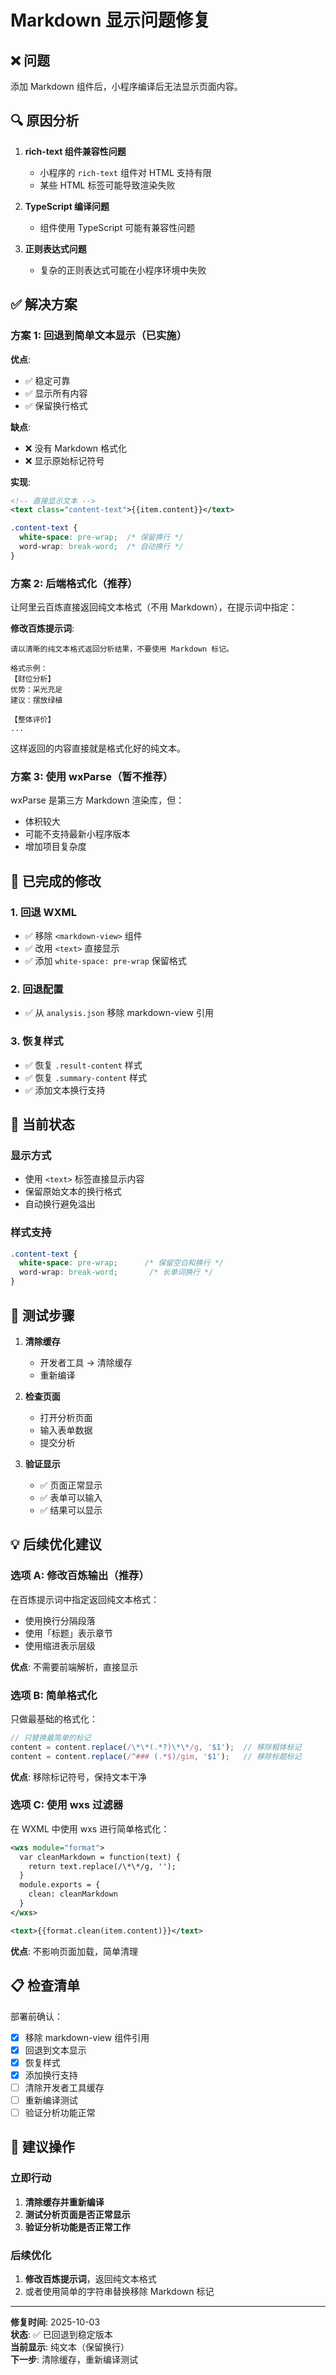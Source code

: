 # Markdown 显示问题修复

## ❌ 问题

添加 Markdown 组件后，小程序编译后无法显示页面内容。

## 🔍 原因分析

1. **rich-text 组件兼容性问题**
   - 小程序的 `rich-text` 组件对 HTML 支持有限
   - 某些 HTML 标签可能导致渲染失败

2. **TypeScript 编译问题**
   - 组件使用 TypeScript 可能有兼容性问题

3. **正则表达式问题**
   - 复杂的正则表达式可能在小程序环境中失败

## ✅ 解决方案

### 方案 1: 回退到简单文本显示（已实施）

**优点**:
- ✅ 稳定可靠
- ✅ 显示所有内容
- ✅ 保留换行格式

**缺点**:
- ❌ 没有 Markdown 格式化
- ❌ 显示原始标记符号

**实现**:
```xml
<!-- 直接显示文本 -->
<text class="content-text">{{item.content}}</text>
```

```css
.content-text {
  white-space: pre-wrap;  /* 保留换行 */
  word-wrap: break-word;  /* 自动换行 */
}
```

### 方案 2: 后端格式化（推荐）

让阿里云百炼直接返回纯文本格式（不用 Markdown），在提示词中指定：

**修改百炼提示词**:
```
请以清晰的纯文本格式返回分析结果，不要使用 Markdown 标记。

格式示例：
【财位分析】
优势：采光充足
建议：摆放绿植

【整体评价】
...
```

这样返回的内容直接就是格式化好的纯文本。

### 方案 3: 使用 wxParse（暂不推荐）

wxParse 是第三方 Markdown 渲染库，但：
- 体积较大
- 可能不支持最新小程序版本
- 增加项目复杂度

## 📝 已完成的修改

### 1. 回退 WXML
- ✅ 移除 `<markdown-view>` 组件
- ✅ 改用 `<text>` 直接显示
- ✅ 添加 `white-space: pre-wrap` 保留格式

### 2. 回退配置
- ✅ 从 `analysis.json` 移除 markdown-view 引用

### 3. 恢复样式
- ✅ 恢复 `.result-content` 样式
- ✅ 恢复 `.summary-content` 样式
- ✅ 添加文本换行支持

## 🎯 当前状态

### 显示方式
- 使用 `<text>` 标签直接显示内容
- 保留原始文本的换行格式
- 自动换行避免溢出

### 样式支持
```css
.content-text {
  white-space: pre-wrap;      /* 保留空白和换行 */
  word-wrap: break-word;       /* 长单词换行 */
}
```

## 🔧 测试步骤

1. **清除缓存**
   - 开发者工具 → 清除缓存
   - 重新编译

2. **检查页面**
   - 打开分析页面
   - 输入表单数据
   - 提交分析

3. **验证显示**
   - ✅ 页面正常显示
   - ✅ 表单可以输入
   - ✅ 结果可以显示

## 💡 后续优化建议

### 选项 A: 修改百炼输出（推荐）
在百炼提示词中指定返回纯文本格式：
- 使用换行分隔段落
- 使用「标题」表示章节
- 使用缩进表示层级

**优点**: 不需要前端解析，直接显示

### 选项 B: 简单格式化
只做最基础的格式化：
```javascript
// 只替换最简单的标记
content = content.replace(/\*\*(.*?)\*\*/g, '$1');  // 移除粗体标记
content = content.replace(/^### (.*$)/gim, '$1');   // 移除标题标记
```

**优点**: 移除标记符号，保持文本干净

### 选项 C: 使用 wxs 过滤器
在 WXML 中使用 wxs 进行简单格式化：
```xml
<wxs module="format">
  var cleanMarkdown = function(text) {
    return text.replace(/\*\*/g, '');
  }
  module.exports = {
    clean: cleanMarkdown
  }
</wxs>

<text>{{format.clean(item.content)}}</text>
```

**优点**: 不影响页面加载，简单清理

## 📋 检查清单

部署前确认：

- [x] 移除 markdown-view 组件引用
- [x] 回退到文本显示
- [x] 恢复样式
- [x] 添加换行支持
- [ ] 清除开发者工具缓存
- [ ] 重新编译测试
- [ ] 验证分析功能正常

## 🎯 建议操作

### 立即行动
1. **清除缓存并重新编译**
2. **测试分析页面是否正常显示**
3. **验证分析功能是否正常工作**

### 后续优化
1. **修改百炼提示词**，返回纯文本格式
2. 或者使用简单的字符串替换移除 Markdown 标记

---

**修复时间**: 2025-10-03  
**状态**: ✅ 已回退到稳定版本  
**当前显示**: 纯文本（保留换行）  
**下一步**: 清除缓存，重新编译测试

